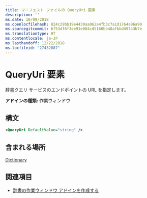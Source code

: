 ```yaml
---
title: マニフェスト ファイルの QueryUri 要素
description: ''
ms.date: 10/09/2018
ms.openlocfilehash: 824c29bb19e4430aa062a4fb3c7a1d1764a96a90
ms.sourcegitcommit: 6f53df6f3ee91e084cd5160bb48afbbd49743b7e
ms.translationtype: HT
ms.contentlocale: ja-JP
ms.lasthandoff: 12/22/2018
ms.locfileid: "27432887"
---
```

# <a name="queryuri-element"></a>QueryUri 要素

辞書クエリ サービスのエンドポイントの URL を指定します。

**アドインの種類:** 作業ウィンドウ

## <a name="syntax"></a>構文

```XML
<QueryUri DefaultValue="string" />
```

## <a name="contained-in"></a>含まれる場所

[Dictionary](dictionary.md)

## <a name="see-also"></a>関連項目

- [辞書の作業ウィンドウ アドインを作成する](https://docs.microsoft.com/office/dev/add-ins/word/dictionary-task-pane-add-ins)
    
